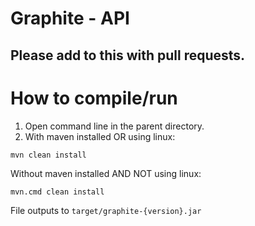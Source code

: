 # Graphite - API
## Please add to this with pull requests.

# How to compile/run
1. Open command line in the parent directory.
3. With maven installed OR using linux:
```console
mvn clean install
```
Without maven installed AND NOT using linux:
```console
mvn.cmd clean install
```

File outputs to `target/graphite-{version}.jar`
